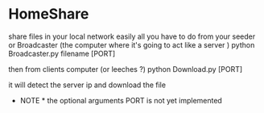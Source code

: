 HomeShare
=========

share files in your local network easily 
all you have to do from your seeder or Broadcaster (the computer where it's going to act like a server ) 
python Broadcaster.py filename [PORT]

then from clients computer (or leeches ?)
python Download.py [PORT]

it will detect the server ip and download the file

* NOTE *
the optional arguments PORT is not yet implemented
